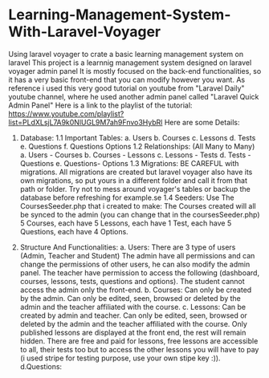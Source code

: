 # Learning-Management-System-With-Laravel-Voyager
Using laravel voyager to crate a basic learning management system on laravel
This project is a learnnig management system designed on laravel voyager admin panel
It is mostly focused on the back-end functionalities, so it has a very basic front-end that you can modify however you want.
As reference i used this very good tutorial on youtube from "Laravel Daily" youtube channel, where he used another admin panel called "Laravel Quick Admin Panel"
Here is a link to the playlist of the tutorial: https://www.youtube.com/playlist?list=PLdXLsjL7A9k0NlUGL9M7ah9Fnvo3HybRl
Here are some Details:
1. Database: 
 1.1 Important Tables:
    a. Users
    b. Courses
    c. Lessons
    d. Tests
    e. Questions
    f. Questions Options
  1.2 Relationships: (All Many to Many)
    a. Users - Courses
    b. Courses - Lessons
    c. Lessons - Tests
    d. Tests - Questions
    e. Questions- Options
  1.3 Migrations:
    BE CAREFUL with migrations.
    All migrations are created but laravel voyager also have its own migrations, so put yours in a different folder and call it from that path or folder.
    Try not to mess around voyager's tables or backup the database before refreshing for example.se
  1.4 Seeders:
    Use The CoursesSeeder.php that i created to make:
      The Courses created will all be synced to the admin (you can change that in the coursesSeeder.php)
      5 Courses, each have
      5 Lessons, each have
      1 Test, each have 
      5 Questions, each have
      4 Options.

2. Structure And Functionalities:
  a. Users:
    There are 3 type of users (Admin, Teacher and Student)
    The admin have all permissions and can change the permissions of other users, he can also modify the admin panel.
    The teacher have permission to access the following (dashboard, courses, lessons, tests, questions and options).
    The student cannot access the admin only the front-end.
  b. Courses:
    Can only be created by the admin.
    Can only be edited, seen, browsed or deleted by the admin and the teacher affiliated with the course.
  c. Lessons:
    Can be created by admin and teacher.
    Can only be edited, seen, browsed or deleted by the admin and the teacher affiliated with the course.
    Only published lessons are displayed at the front end, the rest will remain hidden.
    There are free and paid for lessons, free lessons are accessible to all, their tests too but to access the other lessons you will have to pay (i used stripe for testing purpose, use your own stipe key :)).
  d.Questions:
  
